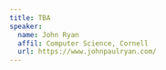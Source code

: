 ```yaml
---
title: TBA 
speaker:
  name: John Ryan
  affil: Computer Science, Cornell
  url: https://www.johnpaulryan.com/
---
```

